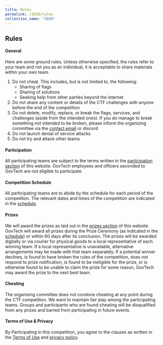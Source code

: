 ```yaml
---
title: Rules
permalink: /2020/rules
collection_name: "2020"
---
```


## Rules

#### General

Here are some ground rules. Unless otherwise specified, the rules refer to your team and not you as an individual, it is acceptable to share materials within your own team. 

1. Do not cheat. This includes, but is not limited to, the following:
    * Sharing of flags
    * Sharing of solutions
    * Seeking help from other parties beyond the internet
2. Do not share any content or details of the CTF challenges with anyone before the end of the competition
3. Do not delete, modify, replace, or break the flags, services, and challenges (aside from the intended ones). If you do manage to break something not intended to be broken, please inform the organizing committee via the [contact email](/contact-us/) or discord
4. Do not launch denial of service attacks
5. Do not try and attack other teams


#### Participation

All participating teams are subject to the terms written in the [participation section](/2020/participation) of this website.
GovTech employees and officers seconded to GovTech are not eligible to participate. 


#### Competition Schedule

All participating teams are to abide by the schedule for each period of the competition.
The relevant dates and times of the competition are indicated in the [schedule](/2020/schedule). 


#### Prizes

We will award the prizes as laid out in the [prizes section](/2020/prizes) of this website. 
GovTech will award all prizes during the Prize Ceremony (as indicated in the [schedule](/2020/schedule)) or within 60 days after its conclusion. 
The prizes will be awarded digitally or via courier for physical goods to a local representative of each winning team. 
If a local representative is unavailable, alternative arrangements may be made with that team separately. 
If a potential winner declines, is found to have broken the rules of the competition, does not respond to prize notification, is found to be ineligible for the prize, or is otherwise found to be unable to claim the prize for some reason, GovTech may award the prize to the next best team. 


#### Cheating

The organising committee does not condone cheating at any point during the CTF competition. 
We want to maintain fair play among the participating teams. 
Groups and participants who are found cheating will be disqualified from any prizes and barred from participating in future events.


#### Terms of Use & Privacy

By Participating in this competition, you agree to the clauses as written in the [Terms of Use](/terms-of-use/) and [privacy policy](/privacy/). 
